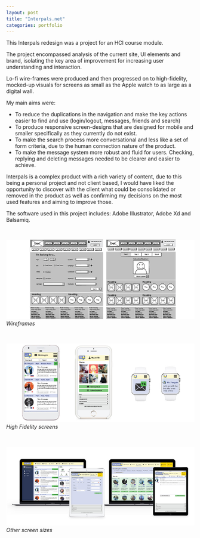 ```yaml
---
layout: post
title: "Interpals.net"
categories: portfolio
---
```


This Interpals redesign was a project for an HCI course module.

The project encompassed analysis of the current site, UI elements and brand, isolating the key area of improvement for increasing user understanding and interaction.

Lo-fi wire-frames were produced and then progressed on to high-fidelity, mocked-up visuals for screens as small as the Apple watch to as large as a digital wall.

My main aims were:

* To reduce the duplications in the navigation and make the key actions easier to find and use (login/logout, messages, friends and search)
* To produce responsive screen-designs that are designed for mobile and smaller specifically as they currently do not exist.
* To make the search process more conversational and less like a set of form criteria, due to the human connection nature of the product.
* To make the message system more robust and fluid for users. Checking, replying and deleting messages needed to be clearer and easier to achieve.

Interpals is a complex product with a rich variety of content, due to this being a personal project and not client based, I would have liked the opportunity to discover with the client what could be consolidated or removed in the product as well as confirming my decisions on the most used features and aiming to improve those.

The software used in this project includes: Adobe Illustrator, Adobe Xd and Balsamiq.


<br />

![Wireframes](https://github.com/Erioldoesdesign/erioldoesdesign.github.io/blob/master/images/interpals-1.jpeg?raw=true "Wireframes")
*Wireframes*

<br />

![High Fidelity screens](https://github.com/Erioldoesdesign/erioldoesdesign.github.io/blob/master/images/interpals-2.jpeg?raw=true "High Fidelity screens")
*High Fidelity screens*

<br />

![Other screen sizes](https://github.com/Erioldoesdesign/erioldoesdesign.github.io/blob/master/images/interpals-3.jpeg?raw=true "Other screen sizes")
*Other screen sizes*

